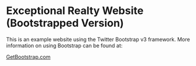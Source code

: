 # Exceptional Realty Website (Bootstrapped Version)

This is an example website using the Twitter Bootstrap v3 framework. More information on using Bootstrap can be found at:

[GetBootstrap.com](http://getbootstrap.com)
